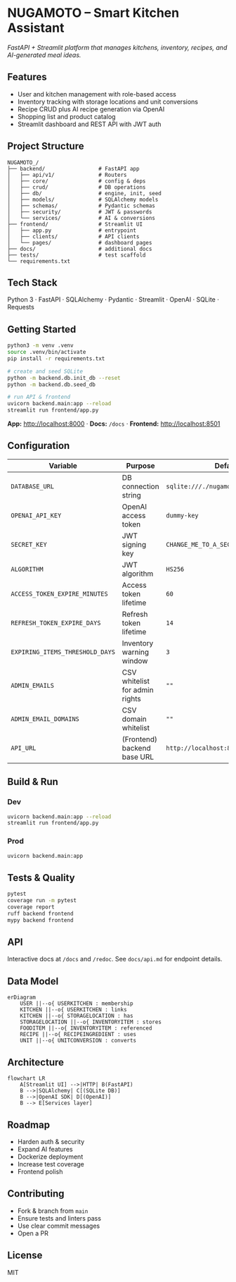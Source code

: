 # NUGAMOTO – Smart Kitchen Assistant

*FastAPI + Streamlit platform that manages kitchens, inventory, recipes, and AI-generated meal ideas.*

## Features

* User and kitchen management with role-based access
* Inventory tracking with storage locations and unit conversions
* Recipe CRUD plus AI recipe generation via OpenAI
* Shopping list and product catalog
* Streamlit dashboard and REST API with JWT auth

## Project Structure

```text
NUGAMOTO_/
├── backend/                 # FastAPI app
│   ├── api/v1/              # Routers
│   ├── core/                # config & deps
│   ├── crud/                # DB operations
│   ├── db/                  # engine, init, seed
│   ├── models/              # SQLAlchemy models
│   ├── schemas/             # Pydantic schemas
│   ├── security/            # JWT & passwords
│   └── services/            # AI & conversions
├── frontend/                # Streamlit UI
│   ├── app.py               # entrypoint
│   ├── clients/             # API clients
│   └── pages/               # dashboard pages
├── docs/                    # additional docs
├── tests/                   # test scaffold
└── requirements.txt
```

## Tech Stack

Python 3 · FastAPI · SQLAlchemy · Pydantic · Streamlit · OpenAI · SQLite · Requests

## Getting Started

```bash
python3 -m venv .venv
source .venv/bin/activate
pip install -r requirements.txt

# create and seed SQLite
python -m backend.db.init_db --reset
python -m backend.db.seed_db

# run API & frontend
uvicorn backend.main:app --reload
streamlit run frontend/app.py
```

**App:** [http://localhost:8000](http://localhost:8000) · **Docs:** `/docs` · **Frontend:** [http://localhost:8501](http://localhost:8501)

## Configuration

| Variable                        | Purpose                        | Default                              |
| ------------------------------- | ------------------------------ | ------------------------------------ |
| `DATABASE_URL`                  | DB connection string           | `sqlite:///./nugamoto.sqlite`        |
| `OPENAI_API_KEY`                | OpenAI access token            | `dummy-key`                          |
| `SECRET_KEY`                    | JWT signing key                | `CHANGE_ME_TO_A_SECURE_RANDOM_VALUE` |
| `ALGORITHM`                     | JWT algorithm                  | `HS256`                              |
| `ACCESS_TOKEN_EXPIRE_MINUTES`   | Access token lifetime          | `60`                                 |
| `REFRESH_TOKEN_EXPIRE_DAYS`     | Refresh token lifetime         | `14`                                 |
| `EXPIRING_ITEMS_THRESHOLD_DAYS` | Inventory warning window       | `3`                                  |
| `ADMIN_EMAILS`                  | CSV whitelist for admin rights | `""`                                 |
| `ADMIN_EMAIL_DOMAINS`           | CSV domain whitelist           | `""`                                 |
| `API_URL`                       | (Frontend) backend base URL    | `http://localhost:8000`              |

## Build & Run

### Dev

```bash
uvicorn backend.main:app --reload
streamlit run frontend/app.py
```

### Prod

```bash
uvicorn backend.main:app
```

## Tests & Quality

```bash
pytest
coverage run -m pytest
coverage report
ruff backend frontend
mypy backend frontend
```

## API

Interactive docs at `/docs` and `/redoc`. See `docs/api.md` for endpoint details.

## Data Model

```mermaid
erDiagram
    USER ||--o{ USERKITCHEN : membership
    KITCHEN ||--o{ USERKITCHEN : links
    KITCHEN ||--o{ STORAGELOCATION : has
    STORAGELOCATION ||--o{ INVENTORYITEM : stores
    FOODITEM ||--o{ INVENTORYITEM : referenced
    RECIPE ||--o{ RECIPEINGREDIENT : uses
    UNIT ||--o{ UNITCONVERSION : converts
```

## Architecture

```mermaid
flowchart LR
    A[Streamlit UI] -->|HTTP| B(FastAPI)
    B -->|SQLAlchemy| C[(SQLite DB)]
    B -->|OpenAI SDK| D[(OpenAI)]
    B --> E[Services layer]
```

## Roadmap

* Harden auth & security
* Expand AI features
* Dockerize deployment
* Increase test coverage
* Frontend polish

## Contributing

* Fork & branch from `main`
* Ensure tests and linters pass
* Use clear commit messages
* Open a PR

## License

MIT

